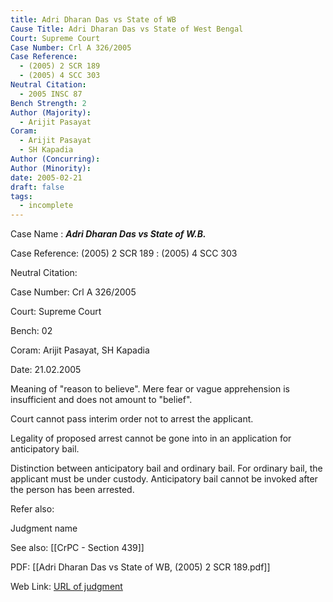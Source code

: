 ```yaml
---
title: Adri Dharan Das vs State of WB
Cause Title: Adri Dharan Das vs State of West Bengal
Court: Supreme Court
Case Number: Crl A 326/2005
Case Reference:
  - (2005) 2 SCR 189
  - (2005) 4 SCC 303
Neutral Citation:
  - 2005 INSC 87
Bench Strength: 2
Author (Majority):
  - Arijit Pasayat
Coram:
  - Arijit Pasayat
  - SH Kapadia
Author (Concurring): 
Author (Minority): 
date: 2005-02-21
draft: false
tags:
  - incomplete
---
```

Case Name : ***Adri Dharan Das vs State of W.B.***

Case Reference: (2005) 2 SCR 189 :  (2005) 4 SCC 303

Neutral Citation:

Case Number: Crl A 326/2005

Court: Supreme Court

Bench: 02

Coram: Arijit Pasayat, SH Kapadia

Date: 21.02.2005

Meaning of "reason to believe". Mere fear or vague apprehension is insufficient and does not amount to "belief". 

Court cannot pass interim order not to arrest the applicant.

Legality of proposed arrest cannot be gone into in an application for anticipatory bail.

Distinction between anticipatory bail and ordinary bail. For ordinary bail, the applicant must be under custody. Anticipatory bail cannot be invoked after the person has been arrested.

Refer also:

Judgment name

See also:
[[CrPC - Section 439]]

PDF:
[[Adri Dharan Das vs State of WB, (2005) 2 SCR 189.pdf]]

Web Link: <a href="/All judgments/Adri Dharan Das vs State of WB, (2005) 2 SCR 189.pdf" target="_blank">URL of judgment</a>

